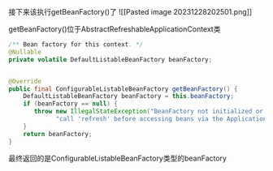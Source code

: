 接下来该执行getBeanFactory()了
![[Pasted image 20231228202501.png]]

getBeanFactory()位于AbstractRefreshableApplicationContext类
```java
/** Bean factory for this context. */  
@Nullable  
private volatile DefaultListableBeanFactory beanFactory;


@Override  
public final ConfigurableListableBeanFactory getBeanFactory() {  
    DefaultListableBeanFactory beanFactory = this.beanFactory;  
    if (beanFactory == null) {  
       throw new IllegalStateException("BeanFactory not initialized or already closed - " +  
             "call 'refresh' before accessing beans via the ApplicationContext");  
    }  
    return beanFactory;  
}
```

最终返回的是ConfigurableListableBeanFactory类型的beanFactory